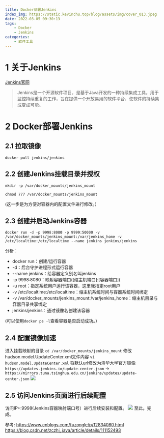 ```yaml
---
title: Docker部署Jenkins
index_img: https://static.kevinchu.top/blog/assets/img/cover_013.jpeg
date: 2022-03-05 09:30:13
tags:
    - Docker
    - Jenkins
categories:
    - 软件工具
---
```

# 1 关于Jenkins
[Jenkins官网](https://www.jenkins.io/)
>Jenkins是一个开源软件项目，是基于Java开发的一种持续集成工具，用于监控持续重复的工作，旨在提供一个开放易用的软件平台，使软件的持续集成变成可能。


# 2 Docker部署Jenkins
## 2.1 拉取镜像
```shell
docker pull jenkins/jenkins
```

## 2.2 创建Jenkins挂载目录并授权
```shell
mkdir -p /var/docker_mounts/jenkins_mount
```
```shell
chmod 777 /var/docker_mounts/jenkins_mount
```
(这一步是为方便对容器内的配置文件进行修改。）


## 2.3 创建并启动Jenkins容器
```shell
docker run -d -p 9998:8080 -p 9999:50000 -v /var/docker_mounts/jenkins_mount:/var/jenkins_home -v /etc/localtime:/etc/localtime --name jenkins jenkins/jenkins
```
分析：
- docker run：创建/运行容器
- -d：后台守护进程形式运行容器
- --name jenkins：给容器定义别名叫jenkins
- -p 9998:8080：映射容器端口([缩主机端口]:[容器端口])
- -u root：指定系统用户运行该容器，这里我指定root用户
- -v /etc/localtime:/etc/localtime：缩主机系统时间与容器系统时间绑定
- -v /var/docker_mounts/jenkins_mount:/var/jenkins_home：缩主机目录与容器目录共享绑定
- jenkins/jenkins：通过镜像名创建该容器

(可以使用```docker ps -l```查看容器是否启动成功。）


## 2.4 配置镜像加速
进入挂载映射的目录
```cd /var/docker_mounts/jenkins_mount```
修改hudson.model.UpdateCenter.xml文件内容
```vi hudson.model.UpdateCenter.xml```
将默认url修改为清华大学官方镜像
```https://updates.jenkins.io/update-center.json``` $\longrightarrow$ ```https://mirrors.tuna.tsinghua.edu.cn/jenkins/updates/update-center.json```
![](https://static.kevinchu.top/blog/public/Jenkins-01.png)


## 2.5 访问Jenkins页面进行后续配置
访问IP+:9998(Jenkins容器映射端口号）进行后续安装和配置。
![](https://static.kevinchu.top/blog/public/Jenkins-02.png)
至此，完成。



参考:
https://www.cnblogs.com/fuzongle/p/12834080.html
https://blog.csdn.net/zczhi_java/article/details/111152493